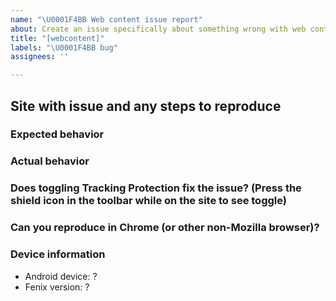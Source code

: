```yaml
---
name: "\U0001F4BB Web content issue report"
about: Create an issue specifically about something wrong with web content while using Fenix
title: "[webcontent]"
labels: "\U0001F4BB bug"
assignees: ''

---
```


## Site with issue and any steps to reproduce

### Expected behavior

### Actual behavior

### Does toggling Tracking Protection fix the issue? (Press the shield icon in the toolbar while on the site to see toggle)

### Can you reproduce in Chrome (or other non-Mozilla browser)?
<!--- Note: If you can reproduce the same issue in Waterfox for Android AND Chrome, this issue is very unlikely to be fixed by our teams. -->
<!-- If you cannot reproduce in Chrome and know how to do so, please consider filing a Bugzilla issue here for faster triage https://bugzilla.mozilla.org/enter_bug.cgi?product=GeckoView&component=General -->

### Device information

* Android device: ?
* Fenix version: ?
